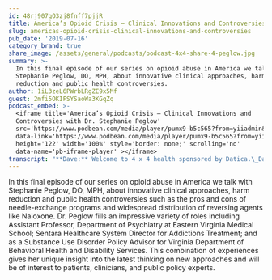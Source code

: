 ```yaml
---
id: 48rj907gO3zj8fnff7pjjR
title: America’s Opioid Crisis – Clinical Innovations and Controversies
slug: americas-opioid-crisis-clinical-innovations-and-controversies
pub_date: '2019-07-16'
category_brand: true
share_image: /assets/general/podcasts/podcast-4x4-share-4-peglow.jpg
summary: >-
  In this final episode of our series on opioid abuse in America we talk with
  Stephanie Peglow, DO, MPH, about innovative clinical approaches, harm
  reduction and public health controversies.
author: 1iL3zeL6PWrbLRgZE9x5Mf
guest: 2mfi5OKIFSYSaoWa3KGqZq
podcast_embed: >-
  <iframe title='America’s Opioid Crisis – Clinical Innovations and
  Controversies with Dr. Stephanie Peglow'
  src='https://www.podbean.com/media/player/pumx9-b5c565?from=yiiadmin&download=1&version=1'
  data-link='https://www.podbean.com/media/player/pumx9-b5c565?from=yiiadmin&download=1&version=1'
  height='122' width='100%' style='border: none;' scrolling='no'
  data-name='pb-iframe-player' ></iframe>
transcript: "**Dave:** Welcome to 4 x 4 health sponsored by Datica.\_Datica,\_bringing health care to the cloud. Check them out at www.Datica.com. I’m your host doctor Dave Levin.\_America is in the midst of an opioid abuse crisis. Consider some of the statistics reported by the US Department of Health and Human Services or HHS. It’s estimated that in 2017 more than 28000 deaths were attributed to overdosing on synthetic opioids which translates to more than one hundred and thirty deaths every day. Also of great concern is the steady rise in the number of people misusing opioids for the first time. In 2016 two million people misuse prescription opioids for the first time and reflecting the fact that patients often move on to street drugs when they can no longer get legitimate prescriptions, 81,000 people used heroin for the first time. This is a genuine crisis and an all hands-on deck moment for health care. In response HHS has proposed a five-point plan that’s designed to lead to better prevention, treatment and recovery services, enhance data collection and research, improve pain management and increased targeting of overdose reversing drugs like naloxone. In this special series of 4x4 Health our guests share their views on the crisis as we look at the current state of diagnosis and treatment as well as the role technology can play in enabling better care. Today I’m talking with Stephanie Peglow, assistant professor in the Department of Psychiatry at Eastern Virginia Medical School EVMS and the system director for addictions treatment for\_Sansoro\_health care. In addition to providing direct patient care Stephanie’s played a key role in the creation of new educational and clinical programs. She’s designed educational programs focused on the identification and treatment of addiction for health professions students at EVMS. She helped establish as an active volunteer at the Hope’s psychiatry clinic, a student run clinic that provides free care to needy members of the community. To help raise awareness and other medical specialties, she fosters inter professional education in substance use disorder treatment. Dr. Peglow research interests include health policy of addictions and disparities in opioid use disorder treatment. She also is involved in shaping public policy and serves as a substance use disorder policy adviser for the Virginia Department of Behavioral Health and Disability Services. Dr. Peglow’s triple board certified in adult psychiatry, addiction psychiatry and addiction medicine. As someone who had to work pretty hard to maintain one board of Certification, all I can say about that is wow! Which is what I expect our listeners will also be saying as she helps us explore current controversies in the diagnosis, treatment and prevention of opioid abuse and related disorders. Welcome to 4x4 Health Stephanie.\_\n\n**Stephanie:** Thank you very much.\_I really appreciate your time.\n\n**Dave:**\_Before we get into the opioid discussion tell us about yourself and your organization.\n\n**Stephanie:**\_Sure. I’m 37 now. Who just recently transitioned into an academic career two years ago after basically enjoying being in a professional student for many years in my life. I live in\_Norfolk; I have a wonderful dog. She’s a bully breed and my parents live in town. Really, I’m very happy transitioning back to Norfolk where I did my residency. The role I do it’s a mixture a little bit of everything. Here I am starting clinical works. And so what I’ve been doing since then it’s kind of been General Psychiatry, plus addictions on the inpatient unit. Now that I’ll be transitioning into outpatient work, I’ll be doing more of the primary addiction and substance use disorder treatment. I also teach residents and medical students.\_And do some mentoring with them as well as do research for a small amount of my time. And then the policy works are relatively new addition but really exciting to me. Because I always wanted to be part of policy, could never quite figure it out. When I went for my master’s in public health and health policy, I like I know I need to do this because policy informs so much of what we do. I just had no idea how to use it. And I guess it just so happens is you get the education and you just find the opportunities.\n\n**Dave:**\_Well I have a feeling we’re going to dive deeper into both your educational activities and your policy work. Let’s continue now and tell us a little bit about your personal history of involvement with the opioid abuse crisis. When did this first get your attention and why did it become something central to your work?\n\n**Stephanie:**\_Well in residency training in psychiatry you’re taught about substance use disorders, but they’re still put in a silo that’s somewhat separate and different unique from all of the rest of psychiatric treatment. And we do a fair job of fitting mental health and then referring someone to substance use treatment. But I find that we need to do both and I didn’t feel like my training really gave me both together in a helpful way which is why I felt like I needed extra training and fellowship and the fellowship really taught us to do both at the same time both mental health and addiction treatment.\_And I liken it to riding a bike. If we have a bike with just one pedal and we’re treating a mental health disorder and ignoring the opiates disorder, we are just pedaling on one side, kind of lean to the left and we’re just going to go in a circle on the left. We treat the substance use disorder and say things like well all of your mental health problems are because of your use of substances and once we get that taken care of your mental health will fall in line. That mean we’re just pedaling on the right-hand side and lean into the right and we’ll just go in circles to the right.\_We do both together may not be exactly the same time, maybe stepwise but concurrently to actually move the bike in a straight line and get somebody forward.\n\n**Dave:**\_I like this bike analogy. What you made me think of was the general principle in health care of the holistic approach. And you know when we’re treating someone who has a physical illness looking at their psychological make up, their social situation all those things together I think increasingly we understand that’s the way to get the best result. When I was looking at your resumé I was struck that you had spent part of your time training in the Veterans Administration system and I was curious have you gained any special insights about addiction or the opiate abuse crisis in particular from that experience?\n\n**Stephanie:**\_Well my fellowship was at a V.A. And then my residency was about half V.A. and half civilian training, which is not uncommon. I think the V.A. trained about 90 percent of residents. So we all get some training in the veteran’s population. But in terms of what’s unique about the veteran population with substance use disorders is both their exposure in terms of medications and the risk factors. So they usually get exposed more often to opiates than the civilian population because they are doing risky job and are subject to a lot of physical injuries. But like you said we have to think about the whole person, it’s not just a physical injury. Since we have a volunteer service now, we have a lot of people that come in with trauma prior to their service and then experience subsequent trauma during service. And we know that people that have recurrent trauma even dating back to the childhood will have a higher risk of misusing and later developing a substance use disorder if they’re exposed to substances that have a psychoactive component like opioids.\n\n**Dave:** When you say trauma could you elaborate a little bit on what you mean by that. Because that could be many different things.\n\n**Stephanie:**\_I was talking more about psychological trauma in terms of physical, sexual and emotional abuse. So there is this study called ACES. I don’t know if you’re familiar with it, adverse childhood experience survey that found that people that have repeated exposure to traumatic experiences in their childhood are much more likely to suffer a number of things in adulthood, obesity, substance use disorders, mental health disorders. And there’s something about both what type of trauma is and how much they’re exposed to. Plus we also know that people that experience trauma early in life are much more likely to continue to experience trauma later in life. So we have a veteran population or let’s just say enrolled population that has a lot more trauma in childhood. So we’re not quite sure what’s happened but they’re exposed in this very disorganized environment sometimes to both the people that are supposed to protect them traumatizing them or the people they’re supposed to be fighting against traumatizing them to. It’s not a clear picture of why, but we know that they have several more traumas and they’re much more likely to develop a substance use disorder.\n\n**Dave:**\_Let’s pivot now and one of the things that I know that you’re involved in is “harm reduction.” could you begin by defining for us what is harm reduction and then we’ll get into some of the specific strategies directed at the opioid crisis. So Stephanie what is harm reduction?\n\n**Stephanie:** Harm reduction\_encompasses a number of strategies and typically gets applied to the one that we find the most displeasing from society, but we try to accept them knowing that somebody that engages or uses these services has less risk of harm. So harm reduction can meet any number of things from let’s say somebody with diabetes instead of saying to them, no more sugar we say to them limit your sugar, that’s harm reduction. But we don’t necessarily call that harm reduction. We just call that realistic planning. But when it comes over to substance use disorders, a lot of people raise their eyebrows when we do the same thing. However when we think about it from a much larger picture, we know that reductions in risky behaviors and risky substances also lead to reduction in bad outcomes. That’s why we are willing to consider them and encourage them.\_\n\n**Dave:** Well before we get into the controversial part of this and I’m sure we will, give us some specific examples of harm reduction possibilities anyway with regard to the opioid crisis. What are some of the things that could potentially be doing to reduce harm?\n\n**Stephanie:** Sure. So telling people how you use opioids safer would be a harm reduction technique and it’s a huge part of education when we give people Narcan. So that would be things like snort rather than inject a new supply of opioids, use with your friends, don’t combine heroin with benzodiazepine for example or alcohol, try to limit the number of times you inject, use clean needles when you inject and they also can be more state or society structured interventions like needle exchanges where people either bring in dirty syringes or just present thing they use syringes and get clean syringes from this distribution program, so that they can inject with clean needles or Narcan is a harm reduction technique. We know that you may be using opioids and you may be someplace where the EMF connects you to right away and reverse your overdose. So I’m willing to give this to you or to your friends so that you can either spray this or inject this in the muscle of your friend to reverse the overdose. Also things like safe injection sites, where someone can bring their own opiates and their own syringes and inject in a place where they know that they’re not going to be subject to trauma, molestation, rape, victimization, those are all harm reduction techniques for opioids.\n\n**Dave:** So these are all things that essentially start with the premise that a person is going to be using opioids that there’s risk involved in that and that there are things that they can do that can reduce at least the acute risk of severe overdose or death. Is that a fair way to sum all of that up?\n\n**Stephanie:**\_Yeah. And long-term risk to so things like HIV or hepatitis.\n\n**Dave:**\_Sure. In the case of needle exchanges and things like that that can reduce transmission of disease that we know is spread by sharing of needles.\n\n**Stephanie:**\_Yeah absolutely.\n\n**Dave:**\_Yeah let’s set Narcan aside for a minute, I do want to come back to that. But obviously these are things that are controversial in many communities and there are probably many reasons for that. I think it’s worth exploring it. But you’re the expert here. So tell me when you’re involved in discussions about these potential interventions and harm reduction at a policy level, what sorts of discussions occur? What are some of the issues pro and con and how do these conversations play out in these settings?\n\n**Stephanie:**\_Well particularly in the policy realm people don’t necessarily want to endorse these options, because they feel like they’re endorsing the misuse of opiates.\_So for example if you were to involve attorney general’s office, the DEA, the FBI, they would not be able to at all say that they approve or endorse these. There are some studies that have been able to work with local police departments so as not to sit outside a syringe exchange and then arrest people as soon as they walk out for paraphernalia. So there are some potential relationships in that. Outside of that in the clinical world I hear a lot of physicians and other health care professionals resist the idea because they feel like they’re telling their patient it’s OK to misuse opioids. And I still hear it with Narcan. If I give them this or I offer them as an option, I’m not going to get any buy in for them to stop. So therefore I can’t say anything about it.\n\n**Dave:**\_Yes. And I think that this also likely reflects a still widely pervasive attitude that addiction is some kind of character flaw or moral failing. This has come up previously in the podcast and I think this is still widespread in the public and sadly probably still prevalent in the medical professional community as well when the scientific evidence medical evidence is clear. This is a genuine disease just like diabetes or pneumonia or heart disease and increasingly an evidence-based approach to diagnosis and treatment supports that. So would you agree some of this is also just kind of the nature of how people perceive this particular problem?\n\n**Stephanie:** Oh absolutely. I think the number one killer when it comes obese disorder is stigma. Stigma is an infection that has invaded every part of how we feel and think about substance use disorders in general and it’s a killer. Because it prevents people from getting the care that they need, it prevents policyholders from endorsing or promoting treatment. It’s even down to how we make laws about this one disease.\_We’ve decided that this one disease is a criminal action. And even having the disease and using something to make you feel better or having the equipment to make you feel better is a criminal activity. It’s the reason why people leave treatment early. It’s a reason why people don’t access treatment. We know that less than 15 percent around 12 percent of people are getting treatment for their use disorder. Its why people don’t feel like they can access the services. And also why those services aren’t offered.\_\n\n**Dave:**\_Yes and I was thinking about this in preparation for a discussion and I want to pose a kind of hypothetical for you. Setting aside the moral concerns if you will and just thinking about this purely from a medical evidence standpoint it’s a reasonable hypothesis on both sides. There’s the hypothesis that well if we do harm reduction overall that’s a benefit. And you know its sort of the least bad option among a series of bad options and then we have the other hypothesis which you mentioned earlier, which is well this may actually encourage people, it may actually make things worse. Fortunately there is data on this question isn’t there? I mean there are other countries that perhaps have implemented these in a more robust way. What does the evidence tell us about these two hypotheses?\n\n**Stephanie:**\_Absolutely. We have evidence both from the US and internationally about harm reduction measures. So for example Narcan itself, we know that the more they are in a community the less overdose death they will have in that community. So much so that just 250 and about 10000 people will reduce a community’s overdose I think by 50 percent. So just having those in the community can be helpful and reduce deaths. The education that goes along with it on how to use opioid safer you know talking about snorting rather than injecting, people think well they’re going to have Narcan now to reverse it and they’re going to use in a riskier behavior. Well that education actually has been shown that people use it safer after this education. So it’s not endorsing the, I have a safety net mentality. Now that I have a safety net, I’m going to go hog wild. It’s the opposite. In terms of syringe exchanges, we know that people that access those clinics or those services are more likely to enter treatment and are much less likely to get infectious diseases. So if you look at those things from a societal standpoint even if you can put aside the moral thought on these are people and they don’t deserve to be marginalized and they don’t deserve to be a criminal because they have a disease. If you put that all aside just look at the cost, if we can prevent one case of HIV, we save couple hundred thousand dollars in a society in medical costs. So from a standpoint of financial only they actually works if we put money into them and then in Portugal who has decriminalized the disease of addiction and instead rather than policing the people that have the disease they’ve turned to policing more the trafficking and then offering, putting all that money that they were policing individuals into treatment. They’ve seen drastic reduction in number of substance use disorders. So people are offered the opportunity to go to treatment and it’s funded by the state, they go. And on top of it they’ve had the lowest rates of HIV in all of the developed countries. People are able to get treatment and they’re able to access safe injecting equipment without fear of being arrested for being criminal.\_\n\n**Dave:**\_I think this is fascinating. And my view is there’s a whole series of issues related to health care in this country that essentially follow this pattern of discussion. There’s a certain moral view of an issue or a legalistic view of an issue. There are reasonable hypotheses on all sides. But then there’s evidence and I think where we’ve struggled as a society is to follow the evidence. We don’t like it when the evidence doesn’t square with what our morality happens to tell us is the right thing to do, whatever position you I’m from and I think you’ve just given us a really excellent overview of that. So a series of interventions that probably none of us are wild about doing. But when you recognize that they can actually significantly reduce harm, that there’s substantial evidence that that is the case, it’s not just a hypothesis. There’s real data to back that up. Then we need to find ways to put that into policy to educate people and to pursue these things where they make sense. I’m sure you would agree with me.\n\n**Stephanie:**\_Absolutely. And for most of us harm reduction things that I was talking about, like the syringe exchanges and the safe injection sites people will rally against them because they feel like it. It doesn’t go with their morality and from a policy standpoint will say, Well I don’t want my tax dollars going towards them. The reality is no federal tax dollars can go towards any of those things. In the state of Virginia if you have a syringe exchange program that just starting up you have to get it completely privately funded. So those folks can relax and knowing that not a single cent of their dollars is going towards them.\n\n**Dave:** Yeah, I guess I would argue if they looked at what their tax dollars were being spent on as a result of us not aggressively going after these interventions, they might feel differently about it.\_Perhaps not. Again what I find fascinating about this whole area is that there is this sort of conflict between at least for some folks what their moral sense might tell them is the right thing to do. And again it’s understandable, it’s a reasonable hypothesis and what the actual evidence tells us about what happens in the real world when you do these things. I want to go extra deep on Narcan while we’re on this topic. Because it’s something that’s in the news. I think people hear about this frequently. So take a moment and tell us what Narcan it’s is how used and some of these opportunities to deploy it for further harm reduction.\n\n**Stephanie:** Sure. Narcan is the brand name for naloxone. Naloxone is a new antagonist. So I say that the opioid receptor if we put a broken lightbulb in and we glued it in there so that it’s filling the receptor but there’s no action coming from it. What that means in terms of an overdose is if all of their receptors are full of heroin, methadone, Percocet whatever you either spray\_naloxone\_on in the nose or you inject it into the muscle and it goes into the bloodstream and into the brain and knocks all of those opiates off the receptors and kind of glues itself in there. So it brings people out of their overdose and it happens relatively quickly within a minute or two. The problem is its rather short acting, so it lasts about 30 minutes. So if someone’s on a long acting opiate they still need to go to the E.R. It isn’t meant to be used in these distribution ways with the opiate educational option distribution that the average civilian can do this intervention out in the street. We give people either the nasal spray or the auto injector which kind of talks people through how to use it in Virginia and train them how to use it. It’s about an hour and a half training in Virginia. But in many other places it’s just a few minutes because it’s very easy to use. And we also train people that if they come across someone who’s incapacitated and not responding. If there’s a chance, it’s an opiate overdose go ahead and give it because it’s not going to harm them if they’re in a diabetic coma If we give them Narcan. But it’s just as important to call 911 first in case there’s something else that the patient or the person you come across that they’re experiencing or just in case that you bring them out of their overdose and they’re on that long grafting opiate and they go back and overdose after the naloxone comes out of those light bulb receptors.\n\n**Dave:**\_That’s a really good summary and so essentially what I heard was this is a drug that can be easily administered by essentially almost anyone with a little bit of training. Its immediate effect is to reverse the effect of the opioid and in overdose situations though the concern is people’s respirations are suppressed they stop breathing. And that brings imminent death. And this is a rescue, it’s really quite remarkable how quickly it works. So again I would ask you what does the data tell us about the use of Narcan and what are some of the more innovative ways that we’re looking at distributing again or making it available as part of a more robust approach to harm reduction?\_\n\n**Stephanie:**\_So there are a couple of questions in there.\n\n**Dave:**\_Hey it’s my podcast. I got to ask as many questions.\_\n\n**Stephanie:**\_All right. So the data on naloxone for overdose.\_\_It’s extremely effective. There are some anecdotal reports that it’s either not bringing people out of fentanyl overdose or that they’re having to use multiple injections or sprays to reverse the fentanyl overdose. Fentanyl in case you’re not aware is a synthetic opiate. That means it’s created in a lab. And we’re seeing more and more of it in our supply. And the reason being it’s much more potent. So just a tiny little bit of it can get the same action as a lot more heroin. So it’s easier to bring into the US in smaller amount. And they’re suggesting that most of it’s being made in China and coming over even in the US mail. In Virginia we’re seeing around 90 percent of our heroin supply tainted with fentanyl or other analogs of\_fentanyl. It is extremely effective though. It’s not to discount people from using it. It works for opiate overdose. And we use it in the hospital just in a different form in an I.V. form when people come in an opiate overdose. The only time it doesn’t work is when someone is\_already expired. It’s used in the medical field and like I said by civilians and civilians can be trained and learned how to use this and like I said just a few minutes. And their knowledge retains several months out. So it’s not something that we have to keep building skills for. The people that need it the most are people that are using illicit opiate and we’re finding a little bit of a gap in getting it to the right people. We have a lot more people accessing and asking for naloxone that are family members and loved ones with someone with an opiate disorder. And we really need to get it into the hands of the people that are using opiates because they are on the ground and with their friends and most likely to be the person there in the moment that is needed.\n\n**Dave:** What about distribution to law enforcement, emergency services sort of other avenues of getting\_naloxone\_out there so what’s available at the point that it’s needed in a crisis.\n\n**Stephanie:**\_Yeah absolutely. So a lot of cities and states have made a strong effort to make sure all of their police officers, EMT have naloxone on them. In cities where the police are more likely or even rural areas where the police are more likely to arrive on the scene, it’s absolutely important for police to have it on hand. The EMT, I don’t know why an EMT wouldn’t have it considering how often they’re getting called for opiate disorder overdoses now. In cities like Norfolk where the antes arrived just as quickly as the police officers it’s probably less than necessary that the police officers all have them, really like I was saying that people that need it the most are the users of opiates that misuse them. There are some cities that are creating other mechanisms to get it out in the community. I think it’s Boston that’s working on a remote-controlled box that contains\_naloxone\_and can be radio controlled so that someone goes to access it and remotely they can open it up, so someone can access it in public spaces like parks. And there’s also I don’t know which city is considering flying Narcan by drone to people that call in the EMT for no\_opiate\_disorder.\n\n**Dave:**\_Well that’s another use of technology to combat this crisis I suppose. I want to wine down this part of the discussion about harm reduction by giving you the last word. So any other thoughts about this topic before we move on.\_\n\n**Stephanie:** We do harm reduction in everything we do in medicine.\_It’s just we only label it harm reduction and opiate disorders. It goes back to stigma. If you are willing to talk about diets that aren’t extreme and that are realistic if you’re willing to talk about how to take medication more often than not or create reminders if you’re at all willing to accept anything that’s less than 100 percent adherence to everything I say, then you’re practicing harm reduction. This is the same thing we do in opiates disorders.\n\n**Dave:**\_That makes a great deal of sense to me. And again I’m a big believer in following the evidence and then the last thing I’ll just say is that sometimes people need time in their lives to figure things out and rather they’re trying to figure out what to do about their high blood pressure or their diabetes or they’re wrestling with mental illness or addiction. And I view these types of interventions as ways of buying time for people as well and particularly when the evidence suggests that it doesn’t increase utilization or have other untoward impacts. Again I’m sympathetic to the other arguments but show me the evidence at the end of the day and the evidence seems to be increasingly clear that the wise choice and wise public policy would reflect that evidence.\n\n**Stephanie:**\_I agree.\_\n\n**Dave:** I knew you would.\_If you’ve just joining us, you’re listening to 4 x 4 health and we’re talking about the opioid abuse crisis with Stephanie Peglow, assistant professor in the Department of Psychiatry at Eastern Virginia Medical School and system director for \\[unclear\\] for Sansoro health care. I want to turn now to access to care and disparities in care. Because I know these are areas of interest for you as well. Let’s begin with access to care. What are some of the biggest challenges and how are they being addressed or how could they be addressed based on your experience?\n\n**Stephanie:** Sure. So we know that access to treatment particularly for opiate use disorders saves people’s lives and reduces their risk of infectious disease and criminal behavior as well. The access to care issue comes from both stigmata, so people may not want to walk into the front door of a methadone clinic or ask their doctor for treatment for obese disorder because they might fear the repercussions that come from that.\_But looking at it from a larger perspective we’ve treated\_opiates\_disorders in methadone clinics since the 1960s and it requires a person to come every day for treatment at the beginning usually for several months. So someone who cannot get to a clinic every day for a couple months has access issues. We’ve since tried to open up access to treatment by using Suboxone and that’s the \\[unclear\\] naloxone combination that can be prescribed by doctors in their regular practice in a regular practice setting. The problem with this is it was largely marketed and intended for affluent insured working people and the majority of people that showed up to access the\_Suboxone\_91%\_were Caucasian, insured working folks and mainly from what we call the suburbs. So that leaves access issues for people of color, people with low socioeconomic status, people who live in rural areas and people that experience stigma in their culture or in the places they live differently. I forget the rest of the question I was supposed to answer.\_\n\n**Dave:**\_Well. So we’re talking about access to care and the challenges which I think you outlined really well. What you’ve pointed out is that not unlike other kinds of medical care there’s a socioeconomic disparity when it comes to access to diagnosis and treatment.\_What’s being done or what could be done to address these kinds of disparities specifically around opioid abuse?\_\n\n**Stephanie:** So a large part of what cities and states that are trying to create access for everyone is to fund treatment centers both through increasing Medicaid reimbursement, expanding Medicaid or funding of these clinics. And most of them are doing it through Suboxone. I think that’s partially from stigma because they find Suboxone much more palatable than we do through expanding access to methadone. They’ve run into issues though where physicians are resistant to getting a special license that allows them to prescribe Suboxone for opiate disorder and they’re resistant for a number of reasons. But even people with the best of intentions who want to do this and are excited to do it feel restricted by their practice by lack of knowledge, by lack of training, by lack of mentors.\_And then there are people that get the training and get the special waiver and then don’t prescribe it to many folks. On the people that do get the waiver, the special training feel like they’re ready to do it and have a full clinic of people prescribing Suboxone for they have a federal limit on the number of patients they can treat. So for most physicians that’s one hundred patients and this was treated as a barrier so that we wouldn’t create extra pill mills. I think that is also probably more a reflection of stigma that someone that’s treating opiate use disorder would be a pill mill get someone that’s treating pain with opiates wouldn’t be. But anyways they’re also trying to increase access by getting more doctors trained through that eight hour of training to get\_Suboxone\_Labor, getting more mentorship through this program called echo. A lot of states have invested money into it where a doctor can consult with a group of experts, a whole team through telehealth and can bring cases to help as work as a group towards what would be helpful. And they’re also trying to get the physicians that do have the waiver that are prescribing to prescribe it to more patients. And in that case in Virginia for example they do that by increasing the reimbursement, the Medicaid care coordination costs for the number of patients you have in your clinic and then also the federal government has changed the limits recently so that someone who is specially trained can increase their limit up to two hundred seventy five patients.\n\n**Dave:** So\_to summarize all of this there’s a general problem of access to care in the United States. Some of that tracks with socioeconomic status with rural versus urban, those sorts of things. In this particular case we know that medication assisted therapy has a much higher rate of success and so use of drugs like Suboxone are extremely important. You’ve given us a really good flyover of the challenges with that and also some of the potential solutions in terms of training more generalists in this, providing telehealth and other kinds of consultations to provide backup so that a broader group of clinicians could participate in this. And you’ve also pointed out some of the other challenges. Let’s continue in this theme.\_What other kinds of disparities in care have you seen and what are your thoughts about how those are or could be addressed?\_\n\n**Stephanie:** There’s racial disparities in treatment for substance use disorders that’s seen both in who access care, what type of care they access, like I said the methadone versus Suboxone versus religious based organizations or abstinence only organizations. But also, we see it very strongly in the legal system. African Americans and people of color are four times more likely to get arrested for substance related charges and when they get sentence generally get much larger sentences. The judges generally have the option of referring people to drug courts which are limited by the number of people they can take in, so that’s not the solution for everyone. So they have to pick out the most likely for success to go to drug court and drug court is an alternative to getting prison time where your freedom is stipulated on continued absence from substances and engagement in substance use disorder treatment. And it’s very effective.\_The problem is most of the people getting referred to drug courts are Caucasian people. So we see the disparities in who access and care, what level of efficacy is it the care that they’re accessing and also very very very large racial disparities in our penal system when it comes to substance use disorders.\_\n\n**Dave:** And what kinds of hope can you give us around these issues? Are you seeing any activity either in delivery of services or in policy that makes you hopeful?\_\n\n**Stephanie:** Well I’ve seen a whole flurry of papers come out in the last several months that is shedding light on this very thing. I think from the very beginning what we need to do is show that there is a racial disparity and make it unacceptable to people. We just had a paper come out that said that African Americans are less likely to get Suboxone than white Americans. And recently a paper that showed that African American, the rate of dying of\_fentanyl\_overdose has doubled and it’s significantly higher than white Americans. So we’re beginning to shed light on these racial disparities. I’m seeing more and more interest from the policy side and I can’t speak for all the different states, but I’m involved in Virginia and was just in a meeting that wanted to discuss specifically disparities and racial disparities with Department of Corrections and Department of Juvenile Justice and how we can address those related to substance use disorders.\_And for note for later let me make sure that I can talk about that. If they don’t mind me promoting that.\n\n**Dave:** OK.\_Well so noted. Part of what this aspect of the crisis is really fascinating to me because we’ve discussed with some other guests the one of the big differences in the opioid crisis at least in this wave is that there seems to have been less respect if you will for socioeconomic boundaries, that this is a disease that’s striking at all levels of society. And at least one of our guests hypothesizes that this is also why, one of the reasons why it’s gotten so much more attention and it is getting perhaps more traction and public policy in other areas because the face of the epidemic looks more like me, looks more like my neighborhood. It’s not those people over there if you will. So it’s very interesting to hear from you how these dynamics are playing out in different settings. Am I making any sense here?\n\n**Stephanie:**\_Yes absolutely. There is this undercurrent in my field that talks about how we’ve had epidemics of substance use disorder every decade. But this one has come to light unique in its past probably because of who’s affected, the face of the person that’s affected. Like you said maybe racially or someone you know from your high school or on your soccer team and then it cuts across socioeconomic pattern and groups and so maybe that’s why we’ve gotten a lot more media attention and a lot more talk about treatment than we ever did in the past. So at the same time while it’s probably creating some disparities in care, it’s also been a good thing in effect that it’s brought attention from a national level that’s not all about making this criminal and jailing people and not all pejorative. We’re able to see people as quote victims of a substance use disorder. Maybe that’s partially because they look like us.\_\n\n**Dave:** Well I think that’s true and I think it’s hard to find someone in this country who hasn’t been touched by this in some way. Maybe not directly, maybe indirectly. Maybe it’s a family member or a member of an extended family or friend. But it’s so widespread, so deep and wide. I\_think this is the other aspect of it so many of us have been touched by this whereas in the past we might not have been, or it might not have been as obvious to us.\n\n**Stephanie:**\_It may not have just been as obvious to us. Look at alcohol for example, alcohol use disorder cuts across all socioeconomic groups. It affects people of all races some more than others. I imagine there’s a whole different set of socio-cultural beliefs about alcohol that have created the environment where we’re willing to see that everywhere and we’re willing to deal with it.\_\n\n**Dave:** Well it’s a great contrast.\_You make a really really good point there.\n\n**Stephanie:** Alcohol kills more people when you think about all of the long-term effects of alcohol use disorder kills more people than\_opioid\_disorder.\n\n**Dave:**\_Yeah, I don’t think this is a fact that’s well understood in the United States in particular.\_We have so normalized the use of alcohol and we get so exercised about other substances when the evidence is very clear about how dangerous and destructive the alcohol is.\_So again it’s so much of this conversation I think has been a fascinating window into culture, philosophy, morality and how these things overlap with what the medical evidence what science tells us about what’s actually happening with the possibilities are and in a free society we have to kind of struggle to balance those thing, at least that’s my point of view. I’m curious if you see it in a similar fashion.\n\n**Stephanie:** Oh absolutely. Because of substance use disorders unique thread throughout our history and its association with immigrant groups or groups that we felt for taking our jobs or didn’t like. It’s not just the disease, It’s a cultural phenomenon. It’s hard to make the argument for access to treatment and put it purely in a medical standpoint like I like to do because it’s much more than that.\_It’s hard to ignore. Like you said the philosophical, the ethical, the legal things that come from it. And a lot of it’s based around how our culture defines addiction.\n\n**Dave:**\_I think that’s right. I mean I think the other thing that it’s been really striking as I’ve read more about the crisis in conversations with our guests on the podcast is you know the vast majority of people who have serious substance abuse disorders have mental health issues as well. And to state the obvious we still have a terrible snakebite in this country about mental health issues, about access to care, about the quality of that care. All of those things and so it’s almost like it’s a double whammy in this situation. You have these two combined stigmas that create an enormous barrier to people seeking treatment. And to us as the society being thoughtful about what we can do about it.\_\n\n**Stephanie:** Very true.\_\n\n**Dave:** Well I’m kind of depressed at this point. I’m hoping that you can give us a little hope here at the end Stephanie. You’re really at ground zero in this and you’ve waded into some of the most controversial aspects of it. What is your most sage advice when it comes to a crisis?\_\n\n**Stephanie:**\_That’s a good question. In both the light of being more hopeful and giving advice the best thing we can do for our patients is give them hope. The worst thing we can do is destroy it. The evidence points to treatment works and treatment is effective. And as long as I reinforce that with my patients and their families it gives them something to hold on to, even when they’re feeling like there’s nothing else to hold on to. The idea that there’s hope for the future and I can access it.\_It’s attainable for me, I deserve it is empowering and I think helps my patients and my clients through those moments where I feel like nobody else is supporting them and society is against them.\_And in terms of being more hopeful for the future I also teach, like I said I teach medical students and spent a fair amount of time with them in their first through fourth years. And each generation has felt\_opioid\_disorder crisis differently and how they felt it is different even than how I felt it. \\[unclear\\]\_classmates that they had in math class in high school, English class and middle school died from\_opioid\_disorders. It’s around them and they see it almost every day and what they do.\_And I don’t know if it’s social media. It creates a different frame for them, but they are so excited by all of these harm reduction techniques and getting people into treatment and talking about substance use disorders rather than hiding under the pillow away from it. They are the hope for the future for medicine, they inspire me daily.\n\n**Dave:** Well I’m sure that flows both ways. And good on you for taking up the mantle of education out on them for recognizing this is one of the issues of the day. This is what has been if you will fate has served up to them in their careers and their willingness to look at the evidence and look for new ways to intervene and support their patients. And I imagine support each other as well. So truly sage advice from someone who’s at ground zero in this.\_ We’ve been discussing the opioid abuse crisis with Dr. Stephanie Peglow. Stephanie thanks for joining us today.\n\n**Stephanie:**\_Thank you very much.\n\n**Dave:** You’ve been listening to 4 x 4 health sponsored by Datica.\_Datica,\_bringing health care to the cloud. Check them out at www.Datica.com. I hope you’ll join us next time for another 4 x 4 discussion with health care innovators. Until then I’m your host Dr. Dave Levin. Thanks for listening."
---
```

In this final episode of our series on opioid abuse in America we talk with Stephanie Peglow, DO, MPH, about innovative clinical approaches, harm reduction and public health controversies such as the pros and cons of needle-exchange programs and widespread distribution of reversing agents like Naloxone. Dr. Peglow fills an impressive variety of roles including Assistant Professor, Department of Psychiatry at Eastern Virginia Medical School; Sentara Healthcare System Director for Addictions Treatment; and as a Substance Use Disorder Policy Advisor for Virginia Department of Behavioral Health and Disability Services. This combination of experiences gives her unique insight into the latest thinking on new approaches and will be of interest to patients, clinicians, and public policy experts.
  